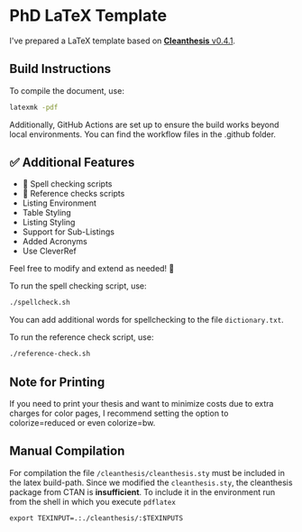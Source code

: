 # PhD LaTeX Template

I've prepared a LaTeX template based on [**Cleanthesis** v0.4.1](https://github.com/derric/cleanthesis).  

## Build Instructions  
To compile the document, use:  
```bash
latexmk -pdf
```

Additionally, GitHub Actions are set up to ensure the build works beyond local environments.
You can find the workflow files in the .github folder.


## ✅ Additional Features
 - 📝 Spell checking scripts
 - 📖 Reference checks scripts
 - Listing Environment
 - Table Styling
 - Listing Styling
 - Support for Sub-Listings
 - Added Acronyms
 - Use CleverRef


Feel free to modify and extend as needed! 🚀

To run the spell checking script, use:
```bash
./spellcheck.sh
```

You can add additional words for spellchecking to the file `dictionary.txt`. 




To run the reference check script, use:
```bash
./reference-check.sh
```

## Note for Printing
If you need to print your thesis and want to minimize costs due to extra charges for color pages, I recommend setting the option to colorize=reduced or even colorize=bw.



## Manual Compilation
For compilation the file `/cleanthesis/cleanthesis.sty` must be included in the latex build-path. 
Since we modified the `cleanthesis.sty`, the cleanthesis package from CTAN is **insufficient**.
To include it in the environment run from the shell in which you execute `pdflatex`

`export TEXINPUT=.:./cleanthesis/:$TEXINPUTS` 